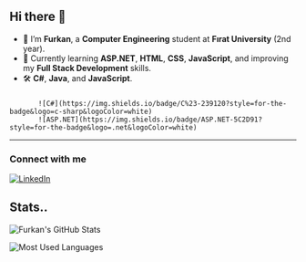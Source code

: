 ## Hi there 👋

- 🌟 I’m **Furkan**, a **Computer Engineering** student at **Fırat University** (2nd year).
- 🌱 Currently learning **ASP.NET**, **HTML**, **CSS**, **JavaScript**, and improving my **Full Stack Development** skills.
- 🛠️  **C#**, **Java**, and **JavaScript**.
###
           ![C#](https://img.shields.io/badge/C%23-239120?style=for-the-badge&logo=c-sharp&logoColor=white)
           ![ASP.NET](https://img.shields.io/badge/ASP.NET-5C2D91?style=for-the-badge&logo=.net&logoColor=white)



---
### Connect with me

[![LinkedIn](https://img.shields.io/badge/LinkedIn-0A66C2?style=for-the-badge&logo=linkedin&logoColor=white)](https://www.linkedin.com/in/furkan-k%C4%B1z%C4%B1ltoprak-a994121a7)

## Stats..

![Furkan's GitHub Stats](https://github-readme-stats.vercel.app/api?username=your-github-username&show_icons=true&theme=dark)

![Most Used Languages](https://github-readme-stats.vercel.app/api/top-langs/?username=your-github-username&layout=compact&theme=dark)


